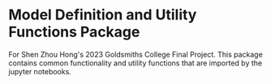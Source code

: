 # Model Definition and Utility Functions Package

For Shen Zhou Hong's 2023 Goldsmiths College Final Project. This package contains common functionality and utility functions that are imported by the jupyter notebooks.